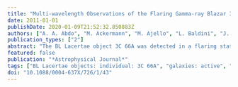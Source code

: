 ```yaml
---
title: "Multi-wavelength Observations of the Flaring Gamma-ray Blazar 3C 66A in 2008 October"
date: 2011-01-01
publishDate: 2020-01-09T21:52:32.850883Z
authors: ["A. A. Abdo", "M. Ackermann", "M. Ajello", "L. Baldini", "J. Ballet", "G. Barbiellini", "D. Bastieri", "K. Bechtol", "R. Bellazzini", "B. Berenji", "R. D. Bland ford", "E. Bonamente", "A. W. Borgland", "A. Bouvier", "J. Bregeon", "A. Brez", "M. Brigida", "P. Bruel", "R. Buehler", "S. Buson", "G. A. Caliandro", "R. A. Cameron", "P. A. Caraveo", "S. Carrigan", "J. M. Casand jian", "E. Cavazzuti", "C. Cecchi", "Ö. Çelik", "E. Charles", "A. Chekhtman", "C. C. Cheung", "J. Chiang", "S. Ciprini", "R. Claus", "J. Cohen-Tanugi", "J. Conrad", "L. Costamante", "S. Cutini", "D. S. Davis", "C. D. Dermer", "F. de Palma", "S. W. Digel", "E. do Couto e Silva", "P. S. Drell", "R. Dubois", "D. Dumora", "C. Favuzzi", "S. J. Fegan", "P. Fortin", "M. Frailis", "L. Fuhrmann", "Y. Fukazawa", "S. Funk", "P. Fusco", "F. Gargano", "D. Gasparrini", "N. Gehrels", "S. Germani", "N. Giglietto", "P. Giommi", "F. Giordano", "M. Giroletti", "T. Glanzman", "G. Godfrey", "I. A. Grenier", "J. E. Grove", "L. Guillemot", "S. Guiriec", "D. Hadasch", "M. Hayashida", "E. Hays", "D. Horan", "R. E. Hughes", "R. Itoh", "G. Jóhannesson", "A. S. Johnson", "T. J. Johnson", "W. N. Johnson", "T. Kamae", "H. Katagiri", "J. Kataoka", "J. Knödlseder", "M. Kuss", "J. Lande", "L. Latronico", "S. -H. Lee", "F. Longo", "F. Loparco", "B. Lott", "M. N. Lovellette", "P. Lubrano", "A. Makeev", "M. N. Mazziotta", "J. E. McEnery", "J. Mehault", "P. F. Michelson", "T. Mizuno", "A. A. Moiseev", "C. Monte", "M. E. Monzani", "A. Morselli", "I. V. Moskalenko", "S. Murgia", "T. Nakamori", "M. Naumann-Godo", "I. Nestoras", "P. L. Nolan", "J. P. Norris", "E. Nuss", "T. Ohsugi", "A. Okumura", "N. Omodei", "E. Orlando", "J. F. Ormes", "M. Ozaki", "D. Paneque", "J. H. Panetta", "D. Parent", "V. Pelassa", "M. Pepe", "M. Pesce-Rollins", "F. Piron", "T. A. Porter", "S. Rainò", "R. Rando", "M. Razzano", "A. Reimer", "O. Reimer", "L. C. Reyes", "J. Ripken", "S. Ritz", "R. W. Romani", "M. Roth", "H. F. -W. Sadrozinski", "D. Sanchez", "A. Sander", "J. D. Scargle", "C. Sgrò", "M. S. Shaw", "P. D. Smith", "G. Spandre", "P. Spinelli", "M. S. Strickman", "D. J. Suson", "H. Takahashi", "T. Tanaka", "J. B. Thayer", "J. G. Thayer", "D. J. Thompson", "L. Tibaldo", "D. F. Torres", "G. Tosti", "A. Tramacere", "T. L. Usher", "J. Vand enbroucke", "V. Vasileiou", "N. Vilchez", "V. Vitale", "A. P. Waite", "P. Wang", "B. L. Winer", "K. S. Wood", "Z. Yang", "T. Ylinen", "M. Ziegler", "V. A. Acciari", "E. Aliu", "T. Arlen", "T. Aune", "M. Beilicke", "W. Benbow", "M. Böttcher", "D. Boltuch", "S. M. Bradbury", "J. H. Buckley", "V. Bugaev", "K. Byrum", "A. Cannon", "A. Cesarini", "J. L. Christiansen", "L. Ciupik", "W. Cui", "I. de la Calle Perez", "R. Dickherber", "M. Errando", "A. Falcone", "J. P. Finley", "G. Finnegan", "L. Fortson", "A. Furniss", "N. Galante", "D. Gall", "G. H. Gillanders", "S. Godambe", "J. Grube", "R. Guenette", "G. Gyuk", "D. Hanna", "J. Holder", "C. M. Hui", "T. B. Humensky", "A. Imran", "P. Kaaret", "N. Karlsson", "M. Kertzman", "D. Kieda", "A. Konopelko", "H. Krawczynski", "F. Krennrich", "M. J. Lang", "S. LeBohec", "G. Maier", "S. McArthur", "A. McCann", "M. McCutcheon", "P. Moriarty", "R. Mukherjee", "R. A. Ong", "A. N. Otte", "D. Pandel", "J. S. Perkins", "A. Pichel", "M. Pohl", "J. Quinn", "K. Ragan", "P. T. Reynolds", "E. Roache", "H. J. Rose", "M. Schroedter", "G. H. Sembroski", "G. Demet Senturk", "A. W. Smith", "D. Steele", "S. P. Swordy", "G. Tešić", "M. Theiling", "S. Thibadeau", "A. Varlotta", "V. V. Vassiliev", "S. Vincent", "S. P. Wakely", "J. E. Ward", "T. C. Weekes", "A. Weinstein", "T. Weisgarber", "D. A. Williams", "S. Wissel", "M. Wood", "M. Villata", "C. M. Raiteri", "M. A. Gurwell", "V. M. Larionov", "O. M. Kurtanidze", "M. F. Aller", "A. Lähteenmäki", "W. P. Chen", "A. Berduygin", "I. Agudo", "H. D. Aller", "A. A. Arkharov", "U. Bach", "R. Bachev", "P. Beltrame", "E. Ben\t́ez", "C. S. Buemi", "J. Dashti", "P. Calcidese", "D. Capezzali", "D. Carosati", "D. Da Rio", "A. Di Paola", "C. Diltz", "M. Dolci", "D. Dultzin", "E. Forné", "J. L. Gómez", "V. A. Hagen-Thorn", "A. Halkola", "J. Heidt", "D. Hiriart", "T. Hovatta", "H. -Y. Hsiao", "S. G. Jorstad", "G. N. Kimeridze", "T. S. Konstantinova", "E. N. Kopatskaya", "E. Koptelova", "P. Leto", "R. Ligustri", "E. Lindfors", "J. M. Lopez", "A. P. Marscher", "M. Mommert", "R. Mujica", "M. G. Nikolashvili", "K. Nilsson", "N. Palma", "M. Pasanen", "M. Roca-Sogorb", "J. A. Ros", "P. Roustazadeh", "A. C. Sadun", "J. Saino", "L. A. Sigua", "A. Sillanää", "M. Sorcia", "L. O. Takalo", "M. Tornikoski", "C. Trigilio", "R. Turchetti", "G. Umana", "T. Belloni", "C. H. Blake", "J. S. Bloom", "E. Angelakis", "M. Fumagalli", "M. Hauser", "J. X. Prochaska", "D. Riquelme", "A. Sievers", "D. L. Starr", "G. Tagliaferri", "H. Ungerechts", "S. Wagner", "J. A. Zensus", "Fermi LAT Collaboration", "VERITAS Collaboration", "GASP-WEBT Consortium"]
publication_types: ["2"]
abstract: "The BL Lacertae object 3C 66A was detected in a flaring state by the Fermi Large Area Telescope (LAT) and VERITAS in 2008 October. In addition to these gamma-ray observations, F-GAMMA, GASP-WEBT, PAIRITEL, MDM, ATOM, Swift, and Chandra provided radio to X-ray coverage. The available light curves show variability and, in particular, correlated flares are observed in the optical and Fermi-LAT gamma-ray band. The resulting spectral energy distribution can be well fitted using standard leptonic models with and without an external radiation field for inverse Compton scattering. It is found, however, that only the model with an external radiation field can accommodate the intra-night variability observed at optical wavelengths."
featured: false
publication: "*Astrophysical Journal*"
tags: ["BL Lacertae objects: individual: 3C 66A", "galaxies: active", "gamma rays: galaxies", "Astrophysics - High Energy Astrophysical Phenomena"]
doi: "10.1088/0004-637X/726/1/43"
---
```


